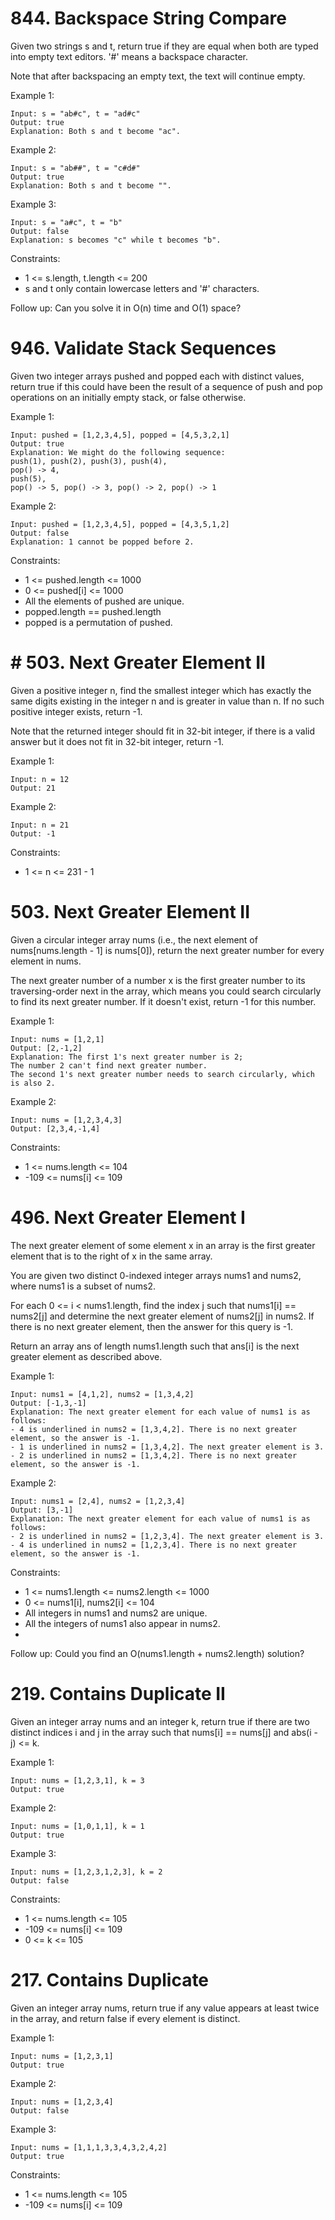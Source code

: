 # 844. Backspace String Compare

Given two strings s and t, return true if they are equal when both are typed into empty text editors. '#' means a backspace character.

Note that after backspacing an empty text, the text will continue empty.

Example 1:

```
Input: s = "ab#c", t = "ad#c"
Output: true
Explanation: Both s and t become "ac".
```
Example 2:
```
Input: s = "ab##", t = "c#d#"
Output: true
Explanation: Both s and t become "".
```
Example 3:
```
Input: s = "a#c", t = "b"
Output: false
Explanation: s becomes "c" while t becomes "b".
```

Constraints:

* 1 <= s.length, t.length <= 200
* s and t only contain lowercase letters and '#' characters.


Follow up: Can you solve it in O(n) time and O(1) space?

# 946. Validate Stack Sequences

Given two integer arrays pushed and popped each with distinct values, return true if this could have been the result of a sequence of push and pop operations on an initially empty stack, or false otherwise.

Example 1:

```
Input: pushed = [1,2,3,4,5], popped = [4,5,3,2,1]
Output: true
Explanation: We might do the following sequence:
push(1), push(2), push(3), push(4),
pop() -> 4,
push(5),
pop() -> 5, pop() -> 3, pop() -> 2, pop() -> 1
```

Example 2:

```
Input: pushed = [1,2,3,4,5], popped = [4,3,5,1,2]
Output: false
Explanation: 1 cannot be popped before 2.
```

Constraints:

* 1 <= pushed.length <= 1000
* 0 <= pushed[i] <= 1000
* All the elements of pushed are unique.
* popped.length == pushed.length
* popped is a permutation of pushed.

# # 503. Next Greater Element II

Given a positive integer n, find the smallest integer which has exactly the same digits existing in the integer n and is greater in value than n. If no such positive integer exists, return -1.

Note that the returned integer should fit in 32-bit integer, if there is a valid answer but it does not fit in 32-bit integer, return -1.

Example 1:

```
Input: n = 12
Output: 21
```
Example 2:
```
Input: n = 21
Output: -1
```

Constraints:

* 1 <= n <= 231 - 1

# 503. Next Greater Element II

Given a circular integer array nums (i.e., the next element of nums[nums.length - 1] is nums[0]), return the next greater number for every element in nums.

The next greater number of a number x is the first greater number to its traversing-order next in the array, which means you could search circularly to find its next greater number. If it doesn't exist, return -1 for this number.


Example 1:

```
Input: nums = [1,2,1]
Output: [2,-1,2]
Explanation: The first 1's next greater number is 2;
The number 2 can't find next greater number.
The second 1's next greater number needs to search circularly, which is also 2.
```

Example 2:

```
Input: nums = [1,2,3,4,3]
Output: [2,3,4,-1,4]
```

Constraints:

* 1 <= nums.length <= 104
* -109 <= nums[i] <= 109

# 496. Next Greater Element I

The next greater element of some element x in an array is the first greater element that is to the right of x in the same array.

You are given two distinct 0-indexed integer arrays nums1 and nums2, where nums1 is a subset of nums2.

For each 0 <= i < nums1.length, find the index j such that nums1[i] == nums2[j] and determine the next greater element of nums2[j] in nums2. If there is no next greater element, then the answer for this query is -1.

Return an array ans of length nums1.length such that ans[i] is the next greater element as described above.

Example 1:

```
Input: nums1 = [4,1,2], nums2 = [1,3,4,2]
Output: [-1,3,-1]
Explanation: The next greater element for each value of nums1 is as follows:
- 4 is underlined in nums2 = [1,3,4,2]. There is no next greater element, so the answer is -1.
- 1 is underlined in nums2 = [1,3,4,2]. The next greater element is 3.
- 2 is underlined in nums2 = [1,3,4,2]. There is no next greater element, so the answer is -1.
```
Example 2:

```
Input: nums1 = [2,4], nums2 = [1,2,3,4]
Output: [3,-1]
Explanation: The next greater element for each value of nums1 is as follows:
- 2 is underlined in nums2 = [1,2,3,4]. The next greater element is 3.
- 4 is underlined in nums2 = [1,2,3,4]. There is no next greater element, so the answer is -1.
```

Constraints:

* 1 <= nums1.length <= nums2.length <= 1000
* 0 <= nums1[i], nums2[i] <= 104
* All integers in nums1 and nums2 are unique.
* All the integers of nums1 also appear in nums2.
* 

Follow up: Could you find an O(nums1.length + nums2.length) solution?

# 219. Contains Duplicate II

Given an integer array nums and an integer k, return true if there are two distinct indices i and j in the array such that nums[i] == nums[j] and abs(i - j) <= k.

Example 1:
```
Input: nums = [1,2,3,1], k = 3
Output: true
```
Example 2:
```
Input: nums = [1,0,1,1], k = 1
Output: true
```
Example 3:
```
Input: nums = [1,2,3,1,2,3], k = 2
Output: false
```

Constraints:

- 1 <= nums.length <= 105
- -109 <= nums[i] <= 109
- 0 <= k <= 105

# 217. Contains Duplicate

Given an integer array nums, return true if any value appears at least twice in the array, and return false if every element is distinct.

Example 1:
```
Input: nums = [1,2,3,1]
Output: true
```

Example 2:
```
Input: nums = [1,2,3,4]
Output: false
```
Example 3:
```
Input: nums = [1,1,1,3,3,4,3,2,4,2]
Output: true
```

Constraints:

- 1 <= nums.length <= 105
- -109 <= nums[i] <= 109